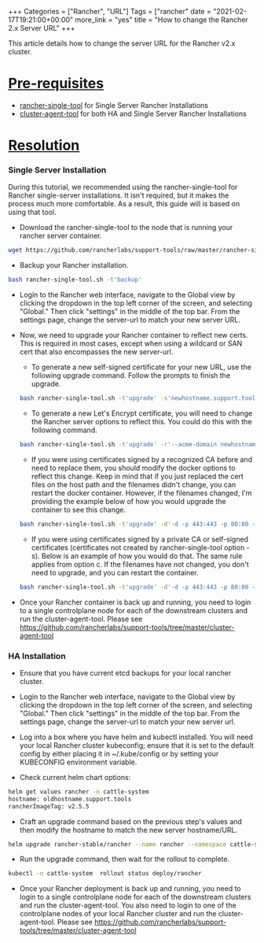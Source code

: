 +++
Categories = ["Rancher", "URL"]
Tags = ["rancher"
date = "2021-02-17T19:21:00+00:00"
more_link = "yes"
title = "How to change the Rancher 2.x Server URL"
+++

This article details how to change the server URL for the Rancher v2.x cluster.

<!--more-->
# [Pre-requisites](#pre-requisites)

- [rancher-single-tool](https://github.com/rancherlabs/support-tools/raw/master/rancher-single-tool/rancher-single-tool.sh) for Single Server Rancher Installations
- [cluster-agent-tool](https://github.com/rancherlabs/support-tools/raw/master/cluster-agent-tool/cluster-agent-tool.sh) for both HA and Single Server Rancher Installations

# [Resolution](#resolution)
### Single Server Installation

During this tutorial, we recommended using the rancher-single-tool for Rancher single-server installations.  It isn't required, but it makes the process much more comfortable.  As a result, this guide will is based on using that tool.

- Download the rancher-single-tool to the node that is running your rancher server container.
```bash
wget https://github.com/rancherlabs/support-tools/raw/master/rancher-single-tool/rancher-single-tool.sh
```

- Backup your Rancher installation.
```bash
bash rancher-single-tool.sh -t'backup'
```

- Login to the Rancher web interface, navigate to the Global view by clicking the dropdown in the top left corner of the screen, and selecting "Global."  Then click "settings" in the middle of the top bar.  From the settings page, change the server-url to match your new server URL.

- Now, we need to upgrade your Rancher container to reflect new certs.  This is required in most cases, except when using a wildcard or SAN cert that also encompasses the new server-url.

    - To generate a new self-signed certificate for your new URL, use the following upgrade command.  Follow the prompts to finish the upgrade.

    ```bash
    bash rancher-single-tool.sh -t'upgrade' -s'newhostname.support.tools'
    ```

    - To generate a new Let's Encrypt certificate, you will need to change the Rancher server options to reflect this.  You could do this with the following command.

    ```bash
    bash rancher-single-tool.sh -t'upgrade' -r'--acme-domain newhostname.support.tools'
    ```

    - If you were using certificates signed by a recognized CA before and need to replace them, you should modify the docker options to reflect this change.  Keep in mind that if you just replaced the cert files on the host path and the filenames didn't change, you can restart the docker container.  However, if the filenames changed, I'm providing the example below of how you would upgrade the container to see this change.

    ```bash
    bash rancher-single-tool.sh -t'upgrade' -d'-d -p 443:443 -p 80:80 --restart=unless-stopped --volume=/etc/rancherssl/certs/cert.pem:/etc/rancher/ssl/cert.pem --volume=/etc/rancherssl/certs/key.pem:/etc/rancher/ssl/key.pem'
    ```

    - If you were using certificates signed by a private CA or self-signed certificates (certificates not created by rancher-single-tool option -s).  Below is an example of how you would do that.  The same rule applies from option c.  If the filenames have not changed, you don't need to upgrade, and you can restart the container.

    ```bash
    bash rancher-single-tool.sh -t'upgrade' -d'-d -p 443:443 -p 80:80 --restart=unless-stopped --volume=/etc/rancherssl/certs/cert.pem:/etc/rancher/ssl/cert.pem --volume=/etc/rancherssl/certs/key.pem:/etc/rancher/ssl/key.pem --volume=/etc/rancherssl/certs/ca.pem:/etc/rancher/ssl/cacerts.pem'
    ```

- Once your Rancher container is back up and running, you need to login to a single controlplane node for each of the downstream clusters and run the cluster-agent-tool.  Please see https://github.com/rancherlabs/support-tools/tree/master/cluster-agent-tool

### HA Installation

- Ensure that you have current etcd backups for your local rancher cluster.

- Login to the Rancher web interface, navigate to the Global view by clicking the dropdown in the top left corner of the screen, and selecting "Global."  Then click "settings" in the middle of the top bar.  From the settings page, change the server-url to match your new server url.

- Log into a box where you have helm and kubectl installed.  You will need your local Rancher cluster kubeconfig; ensure that it is set to the default config by either placing it in ~/.kube/config or by setting your KUBECONFIG environment variable.

- Check current helm chart options:

```bash
helm get values rancher -n cattle-system
hostname: oldhostname.support.tools
rancherImageTag: v2.5.5
```

- Craft an upgrade command based on the previous step's values and then modify the hostname to match the new server hostname/URL.

```bash
helm upgrade rancher-stable/rancher --name rancher --namespace cattle-system --set hostname=newhostname.support.tools --set rancherImageTag=v2.5.5
```

- Run the upgrade command, then wait for the rollout to complete.

```bash
kubectl -n cattle-system  rollout status deploy/rancher
```

- Once your Rancher deployment is back up and running, you need to login to a single controlplane node for each of the downstream clusters and run the cluster-agent-tool.  You also need to login to one of the controlplane nodes of your local Rancher cluster and run the cluster-agent-tool.  Please see https://github.com/rancherlabs/support-tools/tree/master/cluster-agent-tool

